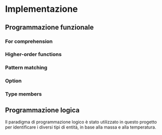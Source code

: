# Implementazione

## Programmazione funzionale
### For comprehension
### Higher-order functions
### Pattern matching
### Option
### Type members

## Programmazione logica
Il paradigma di programmazione logico è stato utilizzato in questo progetto per identificare i diversi tipi di entità, in base alla massa e alla temperatura.